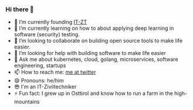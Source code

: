 ### Hi there 👋

- 🔭 I’m currently founding [IT-ZT](https://www.it-zt.at)
- 🌱 I’m currently learning on how to about applying deep learning in software (security) testing.
- 👯 I’m looking to collaborate on building open source tools to make life easier.
- 🤔 I’m looking for help with building software to make life easier
- 💬 Ask me about kubernetes, cloud, golang, microservices, software engineering, startups
- 📫 How to reach me: [me at twitter](https://twitter.com/hmuehlburger)
- 😄 Pronouns: he/him
- 😎 I'm an IT-Ziviltechniker
- ⚡ Fun fact: I grew up in Osttirol and know how to run a farm in the high-mountains

